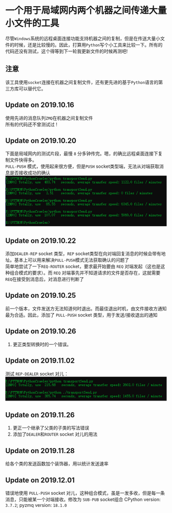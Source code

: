 # 一个用于局域网内两个机器之间传递大量小文件的工具
尽管`Windows`系统的远程桌面连接功能支持机器之间的复制，但是在传送大量小文件的时候，还是比较慢的。因此，打算用`Python`写个小工具来比较一下。所有的代码还没有测试，这个得等到下一轮我更新文件的时候再测吧!
## 注意
该工具使用`socket`连接在机器之间复制文件，还有更先进的基于`Python`语言的第三方库可以替代它。
## Update on 2019.10.16
使用先进的消息队列`ZMQ`在机器之间复制文件  
所有的代码还不曾测试过 !

## Update on 2019.10.20
下面是局域网内的测试片段，最慢 `8` 分多钟传完。嗯，的确比远程桌面连接下复制文件快得多。  
`PULL-PUSH` 模式，使用起来很方便，但是`PUSH` socket类型端，无法从对端获取消息是否接收成功的确认</br>
![image](https://github.com/Iflier/transferFiles/blob/master/fast.PNG)</br>

## Update on 2019.10.22
添加`DEALER-REP` socket 类型，`REP` socket类型在向对端回复消息的时候会带有地址。基本上可以用来解决`PULL-PUSH`模式无法获取确认的问题了  
简单地尝试了一下`REQ-ROUTER` socket，要求最开始要由 `REQ` 对端发起（这也是这种组合模式的要求）。而 `REQ` 对端事先并不知道请求的文件是否存在，这就需要`REQ`在接受到消息后，对消息进行判断了  
## Update on 2019.10.25
前一个版本，文件发送方无法知道何时退出。而最佳退出时机，由文件接收方通知最为合适。因此，添加了 `PULL-PUSH` socket 类型，用于发送/接收退出的通知  
## Update on 2019.10.26
1. 更正类型转换时的一个错误。  
## Update on 2019.11.02
测试 `REP-DEALER` socket 对儿：</br>
![image](https://github.com/Iflier/transferFiles/blob/master/1.PNG)  
## Update on 2019.11.26
1. 更正一个继承了父类的子类的写法错误  
2. 添加了`DEALER`和`ROUTER` socket 对儿的用法</br>
## Update on 2019.11.28
给各个类的发送函数加个装饰器，用以统计发送速率</br>
## Update on 2019.12.01
错误地使用 `PULL-PUSH` socket 对儿，这种组合模式，虽是一发多收，但是每一条消息，只能被某一个对端接收。修改为 `SUB-PUB` socket组合
CPython version: `3.7.2`; pyzmq version: `18.1.0`